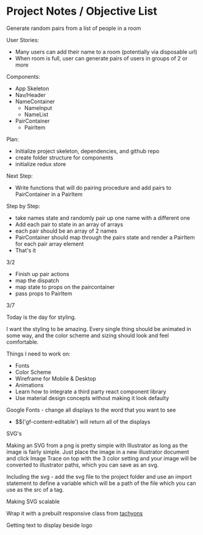 # Project Notes / Objective List

Generate random pairs from a list of people in a room

User Stories:
- Many users can add their name to a room (potentially via disposable url)
- When room is full, user can generate pairs of users in groups of 2 or more

Components:
  - App Skeleton
  - Nav/Header
  - NameContainer
    - NameInput
    - NameList
  - PairContainer
    - PairItem

Plan:
  - Initialize project skeleton, dependencies, and github repo
  - create folder structure for components
  - initialize redux store

Next Step:
  - Write functions that will do pairing procedure and add pairs to PairContainer in a PairItem

Step by Step:
  - take names state and randomly pair up one name with a different one
  - Add each pair to state in an array of arrays
  - each pair should be an array of 2 names
  - PairContainer should map through the pairs state and render a PairItem for each pair array element
  - That's it

3/2

  - Finish up pair actions
  - map the dispatch
  - map state to props on the paircontainer
  - pass props to PairItem


3/7

Today is the day for styling.

I want the styling to be amazing. Every single thing should be animated in some way, and the color scheme and sizing should look and feel comfortable.

Things I need to work on:
  - Fonts
  - Color Scheme
  - Wireframe for Mobile & Desktop
  - Animations
  - Learn how to integrate a third party react component library
  - Use material design concepts without making it look defaulty

Google Fonts - change all displays to the word that you want to see

- $$('gf-content-editable') will return all of the displays

SVG's

Making an SVG from a png is pretty simple with Illustrator as long as the image is fairly simple. Just place the image in a new illustrator document and click Image Trace on top with the 3 color setting and your image will be converted to illustrator paths, which you can save as an svg.

Including the svg - add the svg file to the project folder and use an import statement to define a variable which will be a path of the file which you can use as the src of a tag.

Making SVG scalable

Wrap it with a prebuilt responsive class from [tachyons](http://tachyons.io/)

Getting text to display beside logo 
